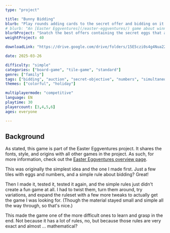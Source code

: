 ```yaml
---
type: "project"

title: "Bunny Bidding"
blurb: "Play rounds adding cards to the secret offer and bidding on it. But use your highest value cards wisely, because only ONE type of egg actually scores you points in the end!"
# blurb: "An [Easter Eggventures](/easter-eggventures/) game about winning auctions that contain your secret point-scoring egg, and strategically losing all the others."
blurbProject: "Snatch the best offers containing the secret eggs that actually score you points."
weightProject: 40

downloadLink: "https://drive.google.com/drive/folders/15E5czi0s4g4Nua22HvMPB3j7DNGgOz0p"

date: 2025-03-26

difficulty: "simple"
categories: ["board-game", "tile-game", "standard"]
genre: ["family"]
tags: ["bidding", "auction", "secret-objective", "numbers", "simultaneous-turns"]
themes: ["colorful", "holiday"]

multiplayermode: "competitive"
language: EN
playtime: 30
playercount: [3,4,5,6]
ages: everyone

---
```


## Background

As stated, this game is part of the Easter Eggventures project. It shares the fonts, style, and origins with all other games in the project. As such, for more information, check out the [Easter Eggventures overview page](/easter-eggventures/).

This was originally the simplest idea and the one I made first. Just a few tiles with eggs and numbers, and a simple rule about bidding? Great!

Then I made it, tested it, tested it again, and the simple rules just didn't create a fun game at all. I had to twist them, turn them around, try variations, and expand the ruleset with a few more tweaks to actually get the game I was looking for. (Though the material stayed small and simple all the way through, so that's nice.)

This made the game one of the more difficult ones to learn and grasp in the end. Not because it has a lot of rules, no, but because those rules are very exact and almost ... mathematical?

